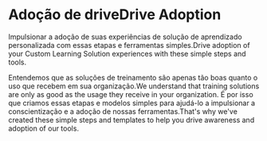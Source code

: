 # <a name="drive-adoption"></a><span data-ttu-id="54598-101">Adoção de drive</span><span class="sxs-lookup"><span data-stu-id="54598-101">Drive Adoption</span></span>

<span data-ttu-id="54598-102">Impulsionar a adoção de suas experiências de solução de aprendizado personalizada com essas etapas e ferramentas simples.</span><span class="sxs-lookup"><span data-stu-id="54598-102">Drive adoption of your Custom Learning Solution experiences with these simple steps and tools.</span></span> 

<span data-ttu-id="54598-103">Entendemos que as soluções de treinamento são apenas tão boas quanto o uso que recebem em sua organização.</span><span class="sxs-lookup"><span data-stu-id="54598-103">We understand that training solutions are only as good as the usage they receive in your organization.</span></span>  <span data-ttu-id="54598-104">É por isso que criamos essas etapas e modelos simples para ajudá-lo a impulsionar a conscientização e a adoção de nossas ferramentas.</span><span class="sxs-lookup"><span data-stu-id="54598-104">That's why we've created these simple steps and templates to help you drive awareness and adoption of our tools.</span></span>  



